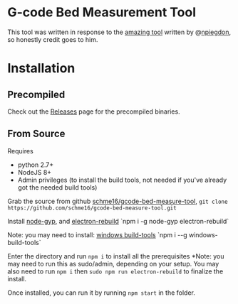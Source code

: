 # G-code Bed Measurement Tool
This tool was written in response to the [amazing tool]([https://github.com/npiegdon/bed-inspector](https://github.com/npiegdon/bed-inspector)) written by @[npiegdon](https://github.com/npiegdon), so honestly credit goes to him.


# Installation
## Precompiled
Check out the [Releases](https://github.com/schme16/gcode-bed-measure-tool/releases) page for the precompiled binaries.

## From Source
Requires 
 - python 2.7+
 - NodeJS 8+
 - Admin privileges (to install the build tools, not needed if you've already got the needed build tools)

Grab the source from github [schme16/gcode-bed-measure-tool](https://github.com/schme16/gcode-bed-measure-tool), 
`git clone https://github.com/schme16/gcode-bed-measure-tool.git`

Install [node-gyp]([https://www.npmjs.com/package/node-gyp](https://www.npmjs.com/package/node-gyp)), and [electron-rebuild]([https://www.npmjs.com/package/electron-rebuild](https://www.npmjs.com/package/electron-rebuild))
`npm i -g node-gyp electron-rebuild`

Note: you may need to install: [windows build-tools]([https://www.npmjs.com/package/windows-build-tools](https://www.npmjs.com/package/windows-build-tools))
`npm i --g windows-build-tools`


Enter the directory and run `npm i` to install all the prerequisites
*Note: you may need to run this as sudo/admin, depending on your setup.
You may also need to run `npm i` then `sudo npm run electron-rebuild` to finalize the install.

Once installed, you can run it by running `npm start` in the folder.
<!--stackedit_data:
eyJoaXN0b3J5IjpbLTEyODA1MzQyMzddfQ==
-->